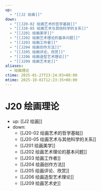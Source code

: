 ```yaml
---
up:
  - "[[J2 绘画]]"
down:
  - "[[J20-02 绘画艺术的哲学基础]]"
  - "[[J20-05 绘画艺术与其他科学的关系]]"
  - "[[J201 绘画美学]]"
  - "[[J202 绘画艺术理论的基本问题]]"
  - "[[J203 绘画工作者]]"
  - "[[J204 绘画创作方法]]"
  - "[[J205 绘画评论、欣赏]]"
  - "[[J206 绘画造型艺术理论]]"
  - "[[J209 绘画艺术史]]"
aliases:
  - 绘画理论
ctime: 2025-01-27T23:24:03+08:00
mtime: 2025-10-01T12:23:35+08:00
---
```


# J20 绘画理论

- up: [[J2 绘画]]
- down:	
	- [[J20-02 绘画艺术的哲学基础]]
	- [[J20-05 绘画艺术与其他科学的关系]]
	- [[J201 绘画美学]]
	- [[J202 绘画艺术理论的基本问题]]
	- [[J203 绘画工作者]]
	- [[J204 绘画创作方法]]
	- [[J205 绘画评论、欣赏]]
	- [[J206 绘画造型艺术理论]]
	- [[J209 绘画艺术史]]
	
